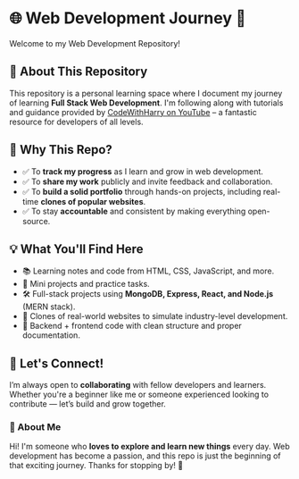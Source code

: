 # 🌐 Web Development Journey 🚀

Welcome to my Web Development Repository!

## 📌 About This Repository

This repository is a personal learning space where I document my journey of learning **Full Stack Web Development**. I'm following along with tutorials and guidance provided by [CodeWithHarry on YouTube](https://www.youtube.com/c/CodeWithHarry) – a fantastic resource for developers of all levels.

## 🎯 Why This Repo?

- ✅ To **track my progress** as I learn and grow in web development.
- ✅ To **share my work** publicly and invite feedback and collaboration.
- ✅ To **build a solid portfolio** through hands-on projects, including real-time **clones of popular websites**.
- ✅ To stay **accountable** and consistent by making everything open-source.

## 💡 What You'll Find Here

- 📚 Learning notes and code from HTML, CSS, JavaScript, and more.
- 🧪 Mini projects and practice tasks.
- 🛠️ Full-stack projects using **MongoDB, Express, React, and Node.js** (MERN stack).
- 🧩 Clones of real-world websites to simulate industry-level development.
- 🔧 Backend + frontend code with clean structure and proper documentation.

## 🤝 Let's Connect!

I’m always open to **collaborating** with fellow developers and learners. Whether you're a beginner like me or someone experienced looking to contribute — let’s build and grow together.

### 🌱 About Me

Hi! I'm someone who **loves to explore and learn new things** every day. Web development has become a passion, and this repo is just the beginning of that exciting journey. Thanks for stopping by! 🙌
